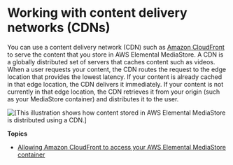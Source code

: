 # Working with content delivery networks \(CDNs\)<a name="cdns"></a>

You can use a content delivery network \(CDN\) such as [Amazon CloudFront](https://docs.aws.amazon.com/AmazonCloudFront/latest/DeveloperGuide/) to serve the content that you store in AWS Elemental MediaStore\. A CDN is a globally distributed set of servers that caches content such as videos\. When a user requests your content, the CDN routes the request to the edge location that provides the lowest latency\. If your content is already cached in that edge location, the CDN delivers it immediately\. If your content is not currently in that edge location, the CDN retrieves it from your origin \(such as your MediaStore container\) and distributes it to the user\.

![\[This illustration shows how content stored in AWS Elemental MediaStore is distributed using a CDN.\]](http://docs.aws.amazon.com/mediastore/latest/ug/images/mediastore-workflow.png)

**Topics**
+ [Allowing Amazon CloudFront to access your AWS Elemental MediaStore container](cdns-allowing-cloudfront-to-access-mediastore.md)